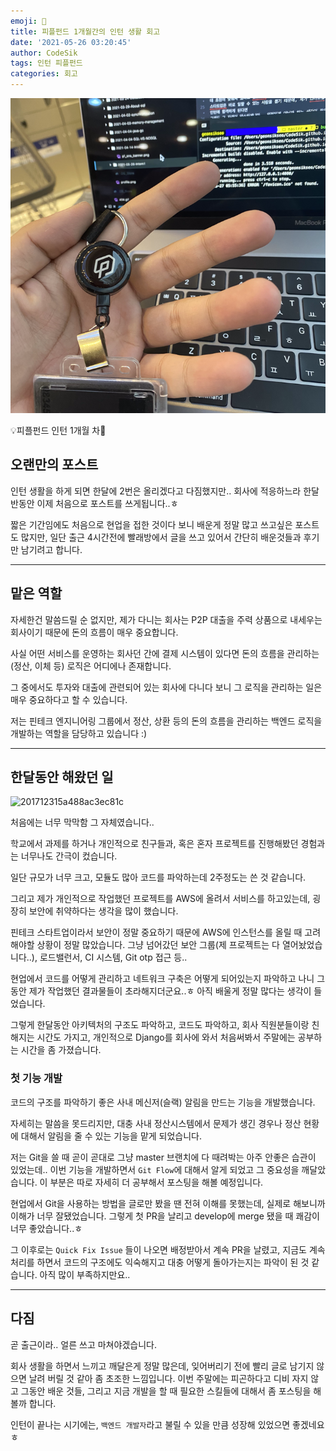 ```yaml
---
emoji: 🧢
title: 피플펀드 1개월간의 인턴 생활 회고
date: '2021-05-26 03:20:45'
author: CodeSik
tags: 인턴 피플펀드
categories: 회고
---
```


![썸네일](./IMG_1564.png)

<p class="callout"> 💡피플펀드 인턴 1개월 차</p>

## 오랜만의 포스트
인턴 생활을 하게 되면 한달에 2번은 올리겠다고 다짐했지만.. 회사에 적응하느라 한달반동안 이제 처음으로 포스트를 쓰게됩니다..ㅎ

짧은 기간임에도 처음으로 현업을 접한 것이다 보니 배운게 정말 많고 쓰고싶은 포스트도 많지만, 일단 출근 4시간전에 빨래방에서 글을 쓰고 있어서 간단히 배운것들과 후기만 남기려고 합니다.

---

## 맡은 역할
자세한건 말씀드릴 순 없지만, 제가 다니는 회사는 P2P 대출을 주력 상품으로 내세우는 회사이기 때문에 돈의 흐름이 매우 중요합니다.

사실 어떤 서비스를 운영하는 회사던 간에 결제 시스템이 있다면 돈의 흐름을 관리하는 (정산, 이체 등) 로직은 어디에나 존재합니다.

그 중에서도 투자와 대출에 관련되어 있는 회사에 다니다 보니 그 로직을 관리하는 일은 매우 중요하다고 할 수 있습니다.

저는 핀테크 엔지니어링 그룹에서 정산, 상환 등의 돈의 흐름을 관리하는 백엔드 로직을 개발하는 역할을 담당하고 있습니다 :)

---

## 한달동안 해왔던 일
![201712315a488ac3ec81c](https://i.imgur.com/Jo7tZl1.jpg)

처음에는 너무 막막함 그 자체였습니다..

학교에서 과제를 하거나 개인적으로 친구들과, 혹은 혼자 프로젝트를 진행해봤던 경험과는 너무나도 간극이 컸습니다.

일단 규모가 너무 크고, 모듈도 많아 코드를 파악하는데 2주정도는 쓴 것 같습니다.

그리고 제가 개인적으로 작업했던 프로젝트를 AWS에 올려서 서비스를 하고있는데, 굉장히 보안에 취약하다는 생각을 많이 했습니다.

핀테크 스타트업이라서 보안이 정말 중요하기 때문에 AWS에 인스턴스를 올릴 때 고려해야할 상황이 정말 많았습니다. 그냥 넘어갔던 보안 그룹(제 프로젝트는 다 열어놨었습니다..), 로드밸런서, CI 시스템, Git otp 접근 등..

현업에서 코드를 어떻게 관리하고 네트워크 구축은 어떻게 되어있는지 파악하고 나니 그동안 제가 작업했던 결과물들이 초라해지더군요..ㅎ 아직 배울게 정말 많다는 생각이 들었습니다.

그렇게 한달동안 아키텍처의 구조도 파악하고, 코드도 파악하고, 회사 직원분들이랑 친해지는 시간도 가지고, 개인적으로 Django를 회사에 와서 처음써봐서 주말에는 공부하는 시간을 좀 가졌습니다.

### 첫 기능 개발
코드의 구조를 파악하기 좋은 사내 메신저(슬랙) 알림을 만드는 기능을 개발했습니다.

자세히는 말씀을 못드리지만, 대충 사내 정산시스템에서 문제가 생긴 경우나 정산 현황에 대해서 알림을 줄 수 있는 기능을 맡게 되었습니다.

저는 Git을 쓸 때 곧이 곧대로 그냥 master 브랜치에 다 때려박는 아주 안좋은 습관이 있었는데.. 이번 기능을 개발하면서 `Git Flow`에 대해서 알게 되었고 그 중요성을 깨달았습니다. 이 부분은 따로 자세히 더 공부해서 포스팅을 해볼 예정입니다.

현업에서 Git을 사용하는 방법을 글로만 봤을 땐 전혀 이해를 못했는데, 실제로 해보니까 이해가 너무 잘됐었습니다. 그렇게 첫 PR을 날리고 develop에 merge 됐을 때 쾌감이 너무 좋았습니다..ㅎ

그 이후로는 `Quick Fix Issue` 들이 나오면 배정받아서 계속 PR을 날렸고, 지금도 계속 처리를 하면서 코드의 구조에도 익숙해지고 대충 어떻게 돌아가는지는 파악이 된 것 같습니다. 아직 많이 부족하지만요..

---

## 다짐
곧 출근이라.. 얼른 쓰고 마쳐야겠습니다.

회사 생활을 하면서 느끼고 깨달은게 정말 많은데, 잊어버리기 전에 빨리 글로 남기지 않으면 날려 버릴 것 같아 좀 초조한 느낌입니다. 이번 주말에는 피곤하다고 디비 자지 않고 그동안 배운 것들, 그리고 지금 개발을 할 때 필요한 스킬들에 대해서 좀 포스팅을 해볼까 합니다.

인턴이 끝나는 시기에는, `백엔드 개발자`라고 불릴 수 있을 만큼 성장해 있었으면 좋겠네요 ㅎ

```toc
```
